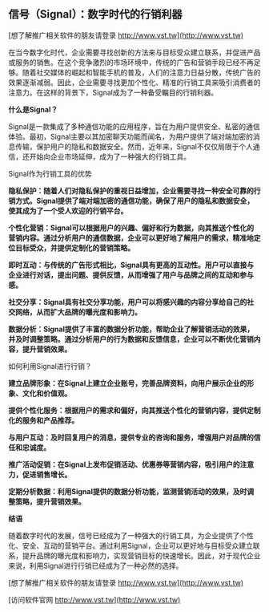 ## **信号（Signal）：数字时代的行销利器**

[想了解推广相关软件的朋友请登录 http://www.vst.tw](http://www.vst.tw)

在当今数字化时代，企业需要寻找创新的方法来与目标受众建立联系，并促进产品或服务的销售。在这个竞争激烈的市场环境中，传统的广告和营销手段已经不再足够。随着社交媒体的崛起和智能手机的普及，人们的注意力日益分散，传统广告的效果逐渐减弱。因此，企业需要寻找更加个性化、精准的行销工具来吸引消费者的注意力。在这样的背景下，Signal成为了一种备受瞩目的行销利器。

**什么是Signal？**

Signal是一款集成了多种通信功能的应用程序，旨在为用户提供安全、私密的通信体验。最初，Signal主要以其加密聊天功能而闻名，为用户提供了端对端加密的消息传输，保护用户的隐私和数据安全。然而，近年来，Signal不仅仅局限于个人通信，还开始向企业市场延伸，成为了一种强大的行销工具。

Signal作为行销工具的优势

**隐私保护：随着人们对隐私保护的重视日益增加，企业需要寻找一种安全可靠的行销方式。Signal提供了端对端加密的通信功能，确保了用户的隐私和数据安全，使其成为了一个受人欢迎的行销平台。**

**个性化营销：Signal可以根据用户的兴趣、偏好和行为数据，向其推送个性化的营销内容。通过分析用户的通信数据，企业可以更好地了解用户的需求，精准地定位目标受众，并提供定制化的营销策略。**

**即时互动：与传统的广告形式相比，Signal具有更高的互动性。用户可以直接与企业进行对话，提出问题、提供反馈，从而增强了用户与品牌之间的互动和参与感。**

**社交分享：Signal具有社交分享功能，用户可以将感兴趣的内容分享给自己的社交网络，从而扩大品牌的曝光度和影响力。**

**数据分析：Signal提供了丰富的数据分析功能，帮助企业了解营销活动的效果，并及时调整策略。通过分析用户的行为数据和反馈信息，企业可以不断优化营销内容，提升营销效果。**

如何利用Signal进行行销？

**建立品牌形象：在Signal上建立企业账号，完善品牌资料，向用户展示企业的形象、文化和价值观。**

**提供个性化服务：根据用户的需求和偏好，向其推送个性化的营销内容，提供定制化的服务和产品推荐。**

**与用户互动：及时回复用户的消息，提供专业的咨询和服务，增强用户对品牌的信任和忠诚度。**

**推广活动促销：在Signal上发布促销活动、优惠券等营销内容，吸引用户的注意力，促进销售增长。**

**定期分析数据：利用Signal提供的数据分析功能，监测营销活动的效果，及时调整策略，提升营销效果。**

**结语**

随着数字时代的发展，信号已经成为了一种强大的行销工具，为企业提供了个性化、安全、互动的营销平台。通过利用Signal，企业可以更好地与目标受众建立联系，提升品牌的曝光度和影响力，实现营销目标的快速增长。因此，对于现代企业来说，利用Signal进行行销已经成为了一种必然的选择。

[想了解推广相关软件的朋友请登录 http://www.vst.tw](http://www.vst.tw)


[访问软件官网 http://www.vst.tw](http://www.vst.tw)
